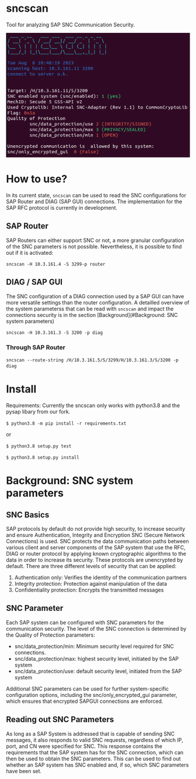 # sncscan
Tool for analyzing SAP SNC Communication Security.

![](images/sncscan.png)

# How to use?

In its current state, `sncscan` can be used to read the SNC configurations for SAP Router and DIAG (SAP GUI) connections. The implementation for the SAP RFC protocol is currently in development.


## SAP Router

SAP Routers can either support SNC or not, a more granular configuration of the SNC parameters is not possible.
Nevertheless, it is possible to find out if it is activated:

```
sncscan -H 10.3.161.4 -S 3299-p router
```


## DIAG / SAP GUI

The SNC configuration of a DIAG connection used by a SAP GUI can have more versatile settings than the router configuration.
A detailled overview of the system parameterss that can be read with `sncscan` and impact the connections security is in the section [Background](#Background: SNC system parameters)

```
sncscan -H 10.3.161.3 -S 3200 -p diag
```

### Through SAP Router

```
sncscan --route-string /H/10.3.161.5/S/3299/H/10.3.161.3/S/3200 -p diag
```
###

# Install
Requirements: Currently the sncscan only works with python3.8 and the pysap libary from our fork. 

```$ python3.8 -m pip install -r requirements.txt```

or

```$ python3.8 setup.py test```

```$ python3.8 setup.py install```


# Background: SNC system parameters

## SNC Basics
SAP protocols by default do not provide high security, to increase security and ensure Authentication, Integrity and Encryption SNC (Secure Network Connections) is used.
SNC protects the data communication paths between various client and server components of the SAP system that use the RFC, DIAG or router protocol by applying known cryptographic algorithms to the data in order to increase its security. These protocols are unencrypted by default.
There are three different levels of security that can be applied:

1. Authentication only: Verifies the identity of the communication partners
2. Integrity protection: Protection against manipulation of the data
3. Confidentiality protection: Encrypts the transmitted messages
## SNC Parameter
Each SAP system can be configured with SNC parameters for the communication security. 
The level of the SNC connection is determined by the Quality of Protection parameters:
- snc/data_protection/min: Minimum security level required for SNC connections.
- snc/data_protection/max: highest security level, initiated by the SAP system
- snc/data_protection/use: default security level, initiated from the SAP system

Additional SNC parameters can be used for further system-specific configuration options, including the snc/only_encrypted_gui parameter, which ensures that encrypted SAPGUI connections are enforced. 


## Reading out SNC Parameters

As long as a SAP System is addressed that is capable of sending SNC messages, it also responds to valid SNC requests, regardless of which IP, port, and CN were specified for SNC. 
This response contains the requirements that the SAP system has for the SNC connection, which can then be used to obtain the SNC parameters.
This can be used to find out whether an SAP system has SNC enabled and, if so, which SNC parameters have been set.




